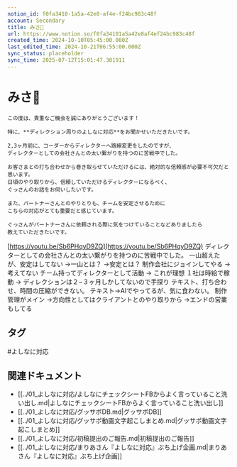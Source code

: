 ```yaml
---
notion_id: f0fa3410-1a5a-42e8-af4e-f24bc983c48f
account: Secondary
title: みさ👶
url: https://www.notion.so/f0fa34101a5a42e8af4ef24bc983c48f
created_time: 2024-10-10T05:45:00.000Z
last_edited_time: 2024-10-21T06:55:00.000Z
sync_status: placeholder
sync_time: 2025-07-12T15:01:47.381911
---
```

# みさ👶

```plain text
この度は、貴重なご機会を誠にありがとうございます！

特に、**ディレクション周りのよしなに対応**をお聞かせいただきたいです。

2,3ヶ月前に、コーダーからディレクターへ路線変更をしたのですが、
ディレクターとしての会社さんとの太い繋がりを持つのに苦戦中でした。

お客さまとの打ち合わせから巻き取らせていただけるには、絶対的な信頼感が必要不可欠だと思います。
日頃のやり取りから、信頼していただけるディレクターになるべく、
ぐっさんのお話をお伺いしたいです。

また、パートナーさんとのやりとりも、チームを安定させるために
こちらの対応がとても重要だと感じています。

ぐっさんがパートナーさんに依頼される際に気をつけていることなどありましたら
教えていただきたいです。
```
[https://youtu.be/Sb6PHqyD9ZQ](https://youtu.be/Sb6PHqyD9ZQ)
ディレクターとしての会社さんとの太い繋がりを持つのに苦戦中でした。
  一山超えたが、安定はしてない
  →一山とは？
  →安定とは？
  制作会社にジョインしてやる → 考えてない
  チーム持ってディレクターとして活動 → これが理想
  １社は時給で稼動 → 
ディレクションは２−３ヶ月しかしてないので手探り
  テキスト、打ち合わせ、時間の圧縮ができない。
  テキスト→AIでやってるが、気に食わない。
制作管理がメイン
  →方向性としてはクライアントとのやり取りから
  →エンドの営業もしてる

## タグ

#よしなに対応 

## 関連ドキュメント

- [[../01_よしなに対応/よしなにチェックシートFBからよく言っていること洗い出し.md|よしなにチェックシートFBからよく言っていること洗い出し]]
- [[../01_よしなに対応/グッサポDB.md|グッサポDB]]
- [[../01_よしなに対応/グッサポ動画文字起こしまとめ.md|グッサポ動画文字起こしまとめ]]
- [[../01_よしなに対応/初稿提出のご報告.md|初稿提出のご報告]]
- [[../01_よしなに対応/まりあさん『よしなに対応』ぶち上げ企画.md|まりあさん『よしなに対応』ぶち上げ企画]]
